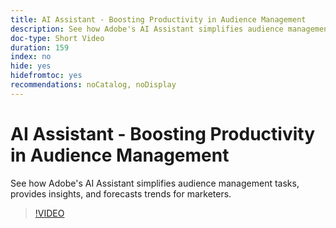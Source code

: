 ```yaml
---
title: AI Assistant - Boosting Productivity in Audience Management
description: See how Adobe's AI Assistant simplifies audience management tasks, provides insights, and forecasts trends for marketers.
doc-type: Short Video
duration: 159
index: no
hide: yes
hidefromtoc: yes
recommendations: noCatalog, noDisplay
---
```


# AI Assistant - Boosting Productivity in Audience Management

See how Adobe's AI Assistant simplifies audience management tasks, provides insights, and forecasts trends for marketers.

<!-- 82_OS512_3442427_158_ai-assistant-boosting-productivity-in-audience-management -->
>[!VIDEO](https://video.tv.adobe.com/v/3458182/?learn=on&enablevpops=true)

